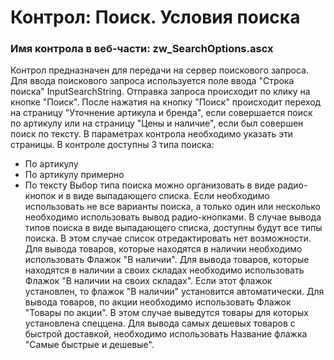 ﻿---
description: 2.4.9.1
---
# Контрол: Поиск. Условия поиска
### Имя контрола в веб-части: zw_SearchOptions.ascx
Контрол предназначен для передачи на сервер поискового запроса.
Для ввода поискового запроса используется поле ввода "Строка поиска" InputSearchString. Отправка запроса происходит по клику на кнопке "Поиск".
После нажатия на кнопку "Поиск" происходит переход на страницу "Уточнение артикула и бренда", если совершается поиск по артикулу или на страницу "Цены и наличие", если был совершен поиск по тексту.
В параметрах контрола необходимо указать эти страницы.
В контроле доступны 3 типа поиска:
- По артикулу
- По артикулу примерно
- По тексту
Выбор типа поиска можно организовать в виде радио-кнопок и в виде выпадающего списка. 
Если необходимо использовать не все варианты поиска, а только один или несколько необходимо использовать вывод радио-кнопками.
В случае вывода типов поиска в виде выпадающего списка, доступны будут все типы поиска. В этом случае список отредактировать нет возможности.
Для вывода товаров, которые находятся в наличии необходимо использовать Флажок "В наличии".
Для вывода товаров, которые находятся в наличии а своих складах необходимо использовать Флажок "В наличии на своих складах". Если этот флажок установлен, то флажок "В наличии" установится автоматически.
Для вывода товаров, по акции необходимо использовать Флажок "Товары по акции". В этом случае выведутся товары для которых установлена спеццена.
Для вывода самых дешевых товаров с быстрой доставкой, необходимо использовать Название флажка "Самые быстрые и дешевые".
